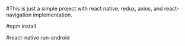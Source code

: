 #This is just a simple project with react native, redux, axios, and react-navigation implementation.

#npm install

#react-native run-android
